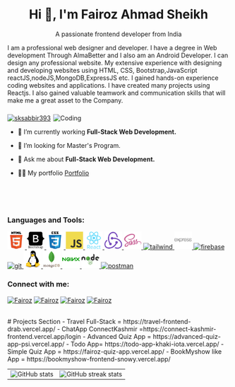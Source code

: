 
###### <h1 align="center">Hi 👋, I'm Fairoz Ahmad Sheikh</h1>

<p align="center">A passionate frontend developer from India</p>

I am a professional web designer and developer. I have a degree in Web development Through AlmaBetter and I also am an Android Developer. I can design any professional website. My extensive experience with designing and developing websites using HTML, CSS, Bootstrap,JavaScript reactJS,nodeJS,MongoDB,ExpressJS etc. I gained hands-on experience coding websites and applications. I have created many projects using Reactjs. I also gained valuable teamwork and communication skills that will make me a great asset to the Company.

###

<img align="right" alt="Coding" width="400" src="https://cdn.dribbble.com/users/1162077/screenshots/3848914/programmer.gif">

<div align="left"><p> <a href="https://twitter.com/Ferozahmad7272" target="blank"><img src="https://img.shields.io/twitter/follow/Faiozahmad7272?logo=twitter&style=for-the-badge" alt="sksabbir393" /></a> </p>

- 🌱 I’m currently working **Full-Stack Web Development.**
- 🤔 I’m looking for Master's Program.
- 💬 Ask me about **Full-Stack Web Development.**

- 👨‍💻 My portfolio <a href="https://portfolio-three-gray-24.vercel.app/">Portfolio</a></div>

<br>
<br>
<br>


<h3 align="left">Languages and Tools:</h3>
<p align="left"> <a href="https://www.w3.org/html/" target="_blank" rel="noreferrer"> <img src="https://raw.githubusercontent.com/devicons/devicon/master/icons/html5/html5-original-wordmark.svg" alt="html5" width="40" height="40"/> </a> <a href="https://getbootstrap.com" target="_blank" rel="noreferrer"> <img src="https://raw.githubusercontent.com/devicons/devicon/master/icons/bootstrap/bootstrap-plain-wordmark.svg" alt="bootstrap" width="40" height="40"/> </a> <a href="https://www.w3schools.com/css/" target="_blank" rel="noreferrer"> <img src="https://raw.githubusercontent.com/devicons/devicon/master/icons/css3/css3-original-wordmark.svg" alt="css3" width="40" height="40"/> <a href="https://developer.mozilla.org/en-US/docs/Web/JavaScript" target="_blank" rel="noreferrer"> <img src="https://raw.githubusercontent.com/devicons/devicon/master/icons/javascript/javascript-original.svg" alt="javascript" width="40" height="40"/> </a> <a href="https://reactjs.org/" target="_blank" rel="noreferrer"> <img src="https://raw.githubusercontent.com/devicons/devicon/master/icons/react/react-original-wordmark.svg" alt="react" width="40" height="40"/> </a> <a href="https://redux.js.org" target="_blank" rel="noreferrer"> <img src="https://raw.githubusercontent.com/devicons/devicon/master/icons/redux/redux-original.svg" alt="redux" width="40" height="40"/> </a> <a href="https://sass-lang.com" target="_blank" rel="noreferrer"> <img src="https://raw.githubusercontent.com/devicons/devicon/master/icons/sass/sass-original.svg" alt="sass" width="40" height="40"/> </a> <a href="https://tailwindcss.com/" target="_blank" rel="noreferrer"> <img src="https://www.vectorlogo.zone/logos/tailwindcss/tailwindcss-icon.svg" alt="tailwind" width="40" height="40"/> </a> </a> <a href="https://expressjs.com" target="_blank" rel="noreferrer"> <img src="https://raw.githubusercontent.com/devicons/devicon/master/icons/express/express-original-wordmark.svg" alt="express" width="40" height="40"/> </a> <a href="https://firebase.google.com/" target="_blank" rel="noreferrer"> <img src="https://www.vectorlogo.zone/logos/firebase/firebase-icon.svg" alt="firebase" width="40" height="40"/> </a> <a href="https://git-scm.com/" target="_blank" rel="noreferrer"> <img src="https://www.vectorlogo.zone/logos/git-scm/git-scm-icon.svg" alt="git" width="40" height="40"/> </a>  <a href="https://www.linux.org/" target="_blank" rel="noreferrer"> <img src="https://raw.githubusercontent.com/devicons/devicon/master/icons/linux/linux-original.svg" alt="linux" width="40" height="40"/> </a> <a href="https://www.mongodb.com/" target="_blank" rel="noreferrer"> <img src="https://raw.githubusercontent.com/devicons/devicon/master/icons/mongodb/mongodb-original-wordmark.svg" alt="mongodb" width="40" height="40"/> </a> <a href="https://www.nginx.com" target="_blank" rel="noreferrer"> <img src="https://raw.githubusercontent.com/devicons/devicon/master/icons/nginx/nginx-original.svg" alt="nginx" width="40" height="40"/> </a> <a href="https://nodejs.org" target="_blank" rel="noreferrer"> <img src="https://raw.githubusercontent.com/devicons/devicon/master/icons/nodejs/nodejs-original-wordmark.svg" alt="nodejs" width="40" height="40"/> </a> <a href="https://postman.com" target="_blank" rel="noreferrer"> <img src="https://www.vectorlogo.zone/logos/getpostman/getpostman-icon.svg" alt="postman" width="40" height="40"/> </a>  </p>

### Connect with me:

<p align="left">
<a href="https://twitter.com/Ferozahmad7272" target="blank"><img align="center" src="https://raw.githubusercontent.com/rahuldkjain/github-profile-readme-generator/master/src/images/icons/Social/twitter.svg" alt="Fairoz" height="30" width="40" /></a>
<a href="https://www.linkedin.com/in/fairoz-ahmad-sheikh-2877b8278/" target="blank"><img align="center" src="https://raw.githubusercontent.com/rahuldkjain/github-profile-readme-generator/master/src/images/icons/Social/linked-in-alt.svg" alt="Fairoz" height="30" width="40" /></a>
<a href="https://fb.com/bazil.abbas.77" target="blank"><img align="center" src="https://raw.githubusercontent.com/rahuldkjain/github-profile-readme-generator/master/src/images/icons/Social/facebook.svg" alt="Fairoz" height="30" width="40" /></a>
<a href="https://instagram.com/feroz.ahmad_/" target="blank"><img align="center" src="https://raw.githubusercontent.com/rahuldkjain/github-profile-readme-generator/master/src/images/icons/Social/instagram.svg" alt="Fairoz" height="30" width="40" /></a>
</p>
<br>
<div >
  #  Projects Section
-  Travel Full-Stack =  https://travel-frontend-drab.vercel.app/
-  ChatApp ConnectKashmir =https://connect-kashmir-frontend.vercel.app/login
-  Advanced Quiz App = https://advanced-quiz-app-psi.vercel.app/
-  Todo App=  https://todo-app-khaki-iota.vercel.app/
-  Simple Quiz App = https://fairoz-quiz-app.vercel.app/
-  BookMyshow like App = https://bookmyshow-frontend-snowy.vercel.app/
</div>

<div align="center">

<table>
  <tr>
    <td>
      <img src="https://github-readme-stats.vercel.app/api?username=FairozAhmadSheikh&show_icons=true" alt="GitHub stats">
    </td>
    <td>
      <img src="https://streak-stats.demolab.com/?user=FairozAhmadSheikh" alt="GitHub streak stats">
    </td>
  </tr>
</table>



